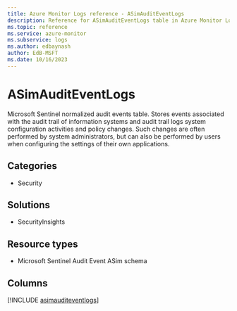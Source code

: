 ```yaml
---
title: Azure Monitor Logs reference - ASimAuditEventLogs
description: Reference for ASimAuditEventLogs table in Azure Monitor Logs.
ms.topic: reference
ms.service: azure-monitor
ms.subservice: logs
ms.author: edbaynash
author: EdB-MSFT
ms.date: 10/16/2023
---
```


# ASimAuditEventLogs

Microsoft Sentinel normalized audit events table. Stores events associated with the audit trail of information systems and audit trail logs system configuration activities and policy changes. Such changes are often performed by system administrators, but can also be performed by users when configuring the settings of their own applications.

## Categories

- Security
## Solutions

- SecurityInsights
## Resource types

- Microsoft Sentinel Audit Event ASim schema

            


## Columns
  
[!INCLUDE [asimauditeventlogs](../includes/asimauditeventlogs-include.md)]

